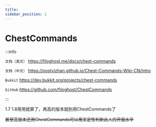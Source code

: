 ```yaml
---
title: 
sidebar_position: 2
---
```


# ChestCommands

:::info

`文档（英文）` https://filoghost.me/docs/chest-commands

`文档（中文）` https://postyizhan.github.io/Chest-Commands-Wiki-CN/intro

`Bukkit` https://dev.bukkit.org/projects/chest-commands

`GitHub` https://github.com/filoghost/ChestCommands

:::

1.7 1.8用用就算了，再高的版本就别用ChestCommands了

~~甚至高版本还用ChestCommands可以用来定性判断此人的开服水平~~
